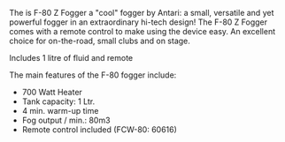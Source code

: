 The is F-80 Z Fogger a "cool" fogger by Antari: a small, versatile and yet powerful fogger in an extraordinary hi-tech design! The F-80 Z Fogger comes with a remote control to make using the device easy. An excellent choice for on-the-road, small clubs and on stage.

Includes 1 litre of fluid and remote

The main features of the F-80 fogger include:

- 700 Watt Heater
- Tank capacity: 1 Ltr.
- 4 min. warm-up time
- Fog output / min.: 80m3
- Remote control included (FCW-80: 60616)
